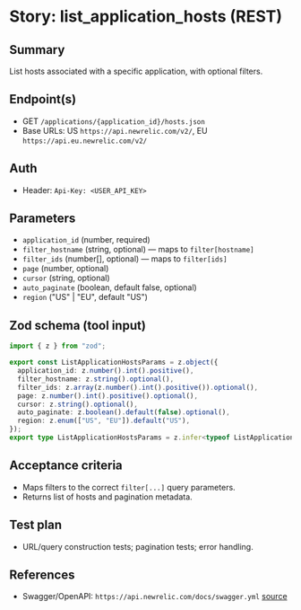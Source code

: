 # Story: list_application_hosts (REST)

## Summary

List hosts associated with a specific application, with optional filters.

## Endpoint(s)

- GET `/applications/{application_id}/hosts.json`
- Base URLs: US `https://api.newrelic.com/v2/`, EU `https://api.eu.newrelic.com/v2/`

## Auth

- Header: `Api-Key: <USER_API_KEY>`

## Parameters

- `application_id` (number, required)
- `filter_hostname` (string, optional) — maps to `filter[hostname]`
- `filter_ids` (number[], optional) — maps to `filter[ids]`
- `page` (number, optional)
- `cursor` (string, optional)
- `auto_paginate` (boolean, default false, optional)
- `region` ("US" | "EU", default "US")

## Zod schema (tool input)

```ts
import { z } from "zod";

export const ListApplicationHostsParams = z.object({
  application_id: z.number().int().positive(),
  filter_hostname: z.string().optional(),
  filter_ids: z.array(z.number().int().positive()).optional(),
  page: z.number().int().positive().optional(),
  cursor: z.string().optional(),
  auto_paginate: z.boolean().default(false).optional(),
  region: z.enum(["US", "EU"]).default("US"),
});
export type ListApplicationHostsParams = z.infer<typeof ListApplicationHostsParams>;
```

## Acceptance criteria

- Maps filters to the correct `filter[...]` query parameters.
- Returns list of hosts and pagination metadata.

## Test plan

- URL/query construction tests; pagination tests; error handling.

## References

- Swagger/OpenAPI: `https://api.newrelic.com/docs/swagger.yml` [source](https://api.newrelic.com/docs/swagger.yml)
